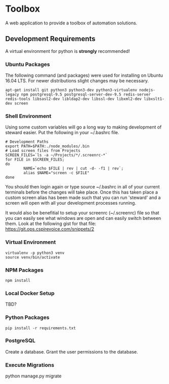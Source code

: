 # Toolbox
A web application to provide a toolbox of automation solutions.

## Development Requirements
A virtual environment for python is **strongly** recommended!

### Ubuntu Packages
The following command (and packages) were used for installing on Ubuntu 16.04 LTS. For newer distributions slight changes may be necessary.
```
apt-get install git python3 python3-dev python3-virtualenv nodejs-legacy npm postgresql-9.5 postgresql-server-dev-9.5 redis-server redis-tools libsasl2-dev libldap2-dev libssl-dev libxml2-dev libxslt1-dev screen
```

### Shell Environment
Using some custom variables will go a long way to making development of steward easier. Put the following in your ~/.bashrc file.
```
# Development Paths
export PATH=$PATH:./node_modules/.bin
# Load screen files from Projects
SCREEN_FILES=`ls -a ~/Projects/*/.screenrc-*`
for FILE in $SCREEN_FILES;
do
        NAME=`echo $FILE | rev | cut -d- -f1 | rev`;
        alias $NAME="screen -c $FILE"
done
```
You should then login again or type source ~/.bashrc in all of your current terminals before the changes will take place. Once this has taken place a custom screen alias has been made such that you can run 'steward' and a screen will open with all your development processes running.

It would also be benefitial to setup your screenrc (~/.screenrc) file so that you can easily see what windows are open and can easily switch between them. Look at the following gist for that file: https://git.ops.cspirevoice.com/snippets/2


### Virtual Environment
```
virtualenv -p python3 venv
source venv/bin/activate
```

### NPM Packages
```
npm install
```

### Local Docker Setup
TBD?

### Python Packages
```
pip install -r requirements.txt
```

### PostgreSQL
Create a database.
Grant the user permissions to the database.

### Execute Migrations
python manage.py migrate
